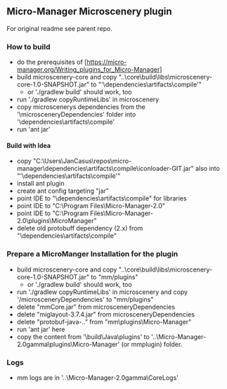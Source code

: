 ## Micro-Manager Microscenery plugin

For original readme see parent repo.

### How to build

- do the prerequisites of [https://micro-manager.org/Writing_plugins_for_Micro-Manager]
- build microscenery-core and copy "..\core\build\libs\microscenery-core-1.0-SNAPSHOT.jar" to "'\dependencies\artifacts\compile'"
    - or './gradlew build' should work, too
- run './gradlew copyRuntimeLibs' in microscenery
- copy microscenerys dependencies from the '\microsceneryDependencies' folder into '\dependencies\artifacts\compile'
- run 'ant jar'

#### Build with Idea

- copy "C:\Users\JanCasus\repos\micro-manager\dependencies\artifacts\compile\iconloader-GIT.jar" also into "'\dependencies\artifacts\compile'"
- install ant plugin
- create ant config targeting "jar"
- point IDE to "\dependencies\artifacts\compile" for libraries
- point IDE to "C:\Program Files\Micro-Manager-2.0"
- point IDE to "C:\Program Files\Micro-Manager-2.0\plugins\MicroManager"
- delete old protobuff dependency (2.x) from "\dependencies\artifacts\compile"

### Prepare a MicroManger Installation for the plugin

- build microscenery-core and copy "..\core\build\libs\microscenery-core-1.0-SNAPSHOT.jar" to "mm/plugins"
  - or './gradlew build' should work, too
- run './gradlew copyRuntimeLibs' in microscenery and copy '/microsceneryDependencies' to "mm/plugins"
- delete "mmCore.jar" from microsceneryDependencies
- delete "miglayout-3.7.4.jar" from microsceneryDependencies
- delete "protobuf-java-.." from "mm\plugins\Micro-Manager"
- run 'ant jar' here
- copy the content from '\build\Java\plugins' to '..\Micro-Manager-2.0gamma\plugins\Micro-Manager' (or mmplugin) folder.

### Logs 

- mm logs are in '..\Micro-Manager-2.0gamma\CoreLogs'